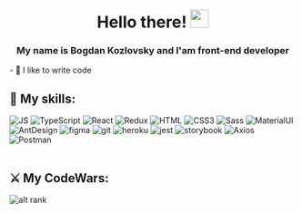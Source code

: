 <h1 align="center">Hello there! 
<img src="https://github.com/blackcater/blackcater/raw/main/images/Hi.gif" height="32"/></h1>
<h3 align="center">My name is Bogdan Kozlovsky and I'am front-end developer</h3>
- 💪 I like to write code

## 🦾 My skills:

<div align="left">
<img alt="JS" src="https://img.shields.io/badge/JavaScript-1572B6?style=for-the-badge&logo=javascript&logoColor=white">
<img alt="TypeScript" src="https://img.shields.io/badge/TypeScript-1572B6?style=for-the-badge&logo=typescript&logoColor=white">
<img alt="React" src="https://img.shields.io/badge/react-1572B6.svg?style=for-the-badge&logo=react&logoColor=white">
<img alt="Redux" src="https://img.shields.io/badge/Redux-1572B6?style=for-the-badge&logo=redux&logoColor=white">
<img src="https://img.shields.io/badge/HTML5-1572B6?style=for-the-badge&logo=html5&logoColor=white" alt="HTML">
<img alt="CSS3" src="https://img.shields.io/badge/CSS3-1572B6?style=for-the-badge&logo=css3&logoColor=white">
<img alt="Sass" src="https://img.shields.io/badge/Sass-1572B6?style=for-the-badge&logo=Sass&logoColor=white">
<img alt="MaterialUI" src="https://img.shields.io/badge/MUI-1572B6.svg?style=for-the-badge&logo=mui&logoColor=white">
<img alt="AntDesign" src="https://img.shields.io/badge/AntDesign-1572B6.svg?style=for-the-badge&logo=AntDesign&logoColor=white">

<img alt="figma" src="https://img.shields.io/badge/figma-1572B6.svg?style=for-the-badge&logo=figma&logoColor=white">
<img alt="git" src="https://img.shields.io/badge/git-1572B6.svg?style=for-the-badge&logo=git&logoColor=white">
<img alt="heroku" src="https://img.shields.io/badge/heroku-1572B6.svg?style=for-the-badge&logo=heroku&logoColor=white">
<img alt="jest" src="https://img.shields.io/badge/jest-1572B6?style=for-the-badge&logo=jest&logoColor=white"/>
<img alt="storybook" src="https://img.shields.io/badge/-Storybook-1572B6?style=for-the-badge&logo=storybook&logoColor=white"/>
<img alt="Axios" src="https://img.shields.io/badge/Axios-1572B6?style=for-the-badge&logo=javascript&logoColor=white"/>
<img alt="Postman" src="https://img.shields.io/badge/Postman-1572B6?style=for-the-badge&logo=postman&logoColor=white"/>
</div>
<br />

## ⚔️ My CodeWars: ##
![alt rank](https://www.codewars.com/users/bogdan-Kozlovsky/badges/large)
<br />
